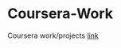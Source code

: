 # Coursera-Work
Coursera work/projects
[link](https://dataplatform.cloud.ibm.com/analytics/notebooks/v2/19f8f981-802f-4f25-a207-c16254e05384/view?access_token=d5a3d4087a467c0093083640a3a9a74677a4e3cb9183154de0be77d8c18f0411&context=cpdaas)
